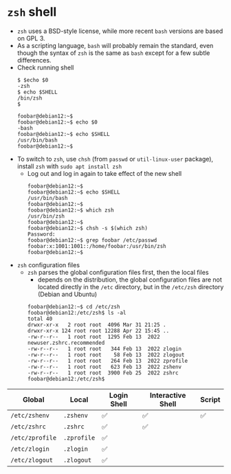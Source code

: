 # `zsh` shell

- `zsh` uses a BSD-style license, while more recent `bash` versions are based on GPL 3.
- As a scripting language, `bash` will probably remain the standard, even though the syntax of `zsh` is the same as `bash` except for a few subtle differences.
- Check running shell
    ```
    $ $echo $0
    -zsh
    $ echo $SHELL
    /bin/zsh
    $

    foobar@debian12:~$ 
    foobar@debian12:~$ echo $0
    -bash
    foobar@debian12:~$ echo $SHELL
    /usr/bin/bash
    foobar@debian12:~$    
    ```
- To switch to `zsh`, use `chsh` (from `passwd` or `util-linux-user` package), install `zsh` with `sudo apt install zsh`
    - Log out and log in again to take effect of the new shell
        ```
        foobar@debian12:~$ 
        foobar@debian12:~$ echo $SHELL
        /usr/bin/bash
        foobar@debian12:~$ 
        foobar@debian12:~$ which zsh
        /usr/bin/zsh
        foobar@debian12:~$ 
        foobar@debian12:~$ chsh -s $(which zsh)
        Password: 
        foobar@debian12:~$ grep foobar /etc/passwd
        foobar:x:1001:1001::/home/foobar:/usr/bin/zsh
        foobar@debian12:~$ 
        ```
- `zsh` configuration files
    - `zsh` parses the global configuration files first, then the local files
        - depends on the distribution, the global configuration files are not located directly in the `/etc` directory, but in the `/etc/zsh` directory (Debian and Ubuntu)
        ```
        foobar@debian12:~$ cd /etc/zsh
        foobar@debian12:/etc/zsh$ ls -al
        total 40
        drwxr-xr-x   2 root root  4096 Mar 31 21:25 .
        drwxr-xr-x 124 root root 12288 Apr 22 15:45 ..
        -rw-r--r--   1 root root  1295 Feb 13  2022 newuser.zshrc.recommended
        -rw-r--r--   1 root root   344 Feb 13  2022 zlogin
        -rw-r--r--   1 root root    58 Feb 13  2022 zlogout
        -rw-r--r--   1 root root   264 Feb 13  2022 zprofile
        -rw-r--r--   1 root root   623 Feb 13  2022 zshenv
        -rw-r--r--   1 root root  3900 Feb 25  2022 zshrc
        foobar@debian12:/etc/zsh$ 
        ```        

| Global          | Local       | Login Shell | Interactive Shell | Script |
| --------------- | ----------- | ----------- | ----------------- | ------ |
| `/etc/zshenv`   | `.zshenv`   | ✅          | ✅                | ✅      |
| `/etc/zshrc`    | `.zshrc`    | ✅          | ✅                |         |     
| `/etc/zprofile` | `.zprofile` | ✅          |                   |         |  
| `/etc/zlogin`   | `.zlogin`   | ✅          |                   |         |
| `/etc/zlogout`  | `.zlogout`  | ✅          |                   |         |